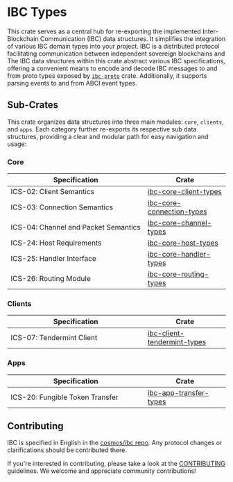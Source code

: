 # IBC Types

This crate serves as a central hub for re-exporting the implemented
Inter-Blockchain Communication (IBC) data structures. It simplifies the
integration of various IBC domain types into your project. IBC is a distributed
protocol facilitating communication between independent sovereign blockchains
and The IBC data structures within this crate abstract various IBC
specifications, offering a convenient means to encode and decode IBC messages to
and from proto types exposed by
[`ibc-proto`](https://github.com/cosmos/ibc-proto-rs) crate. Additionally, it
supports parsing events to and from ABCI event types.

## Sub-Crates

This crate organizes data structures into three main modules: `core`, `clients`,
and `apps`. Each category further re-exports its respective sub data structures,
providing a clear and modular path for easy navigation and usage:

### Core

| <div style="width:300px">Specification</div> | Crate |
| -------------------------------------------- | ------ |
| ICS-02: Client Semantics                     | [ibc-core-client-types](./../ibc-core/ics02-client/types) |
| ICS-03: Connection Semantics                 | [ibc-core-connection-types](./../ibc-core/ics03-connection/types) |
| ICS-04: Channel and Packet Semantics         | [ibc-core-channel-types](./../ibc-core/ics04-channel/types) |
| ICS-24: Host Requirements                    | [ibc-core-host-types](./../ibc-core/ics24-host/types) |
| ICS-25: Handler Interface                    | [ibc-core-handler-types](./../ibc-core/ics25-handler/types) |
| ICS-26: Routing Module                       | [ibc-core-routing-types](./../ibc-core/ics26-routing/types) |

### Clients

| <div style="width:300px">Specification</div> | Crate |
| -------------------------------------------- | ------ |
| ICS-07: Tendermint Client                    | [ibc-client-tendermint-types](./../ibc-clients/ics07-tendermint/types) |

### Apps

| <div style="width:300px">Specification</div> | Crate |
| -------------------------------------------- | ------ |
| ICS-20: Fungible Token Transfer              | [ibc-app-transfer-types](./../ibc-apps/ics20-transfer/types) |

## Contributing

IBC is specified in English in the [cosmos/ibc
repo](https://github.com/cosmos/ibc). Any protocol changes or clarifications
should be contributed there.

If you're interested in contributing, please take a look at the
[CONTRIBUTING](./../CONTRIBUTING.md) guidelines. We welcome and appreciate
community contributions!

